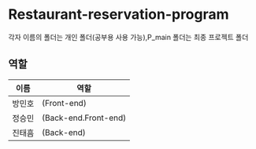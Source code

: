 # Restaurant-reservation-program

각자 이름의 폴더는 개인 폴더(공부용 사용 가능),P_main 폴더는 최종 프로젝트 폴더

## 역할

| 이름   | 역할  |
| ------ | ------ |
| 방민호 | (Front-end)|
| 정승민 | (Back-end.Front-end) |
| 진태흠 | (Back-end) |
